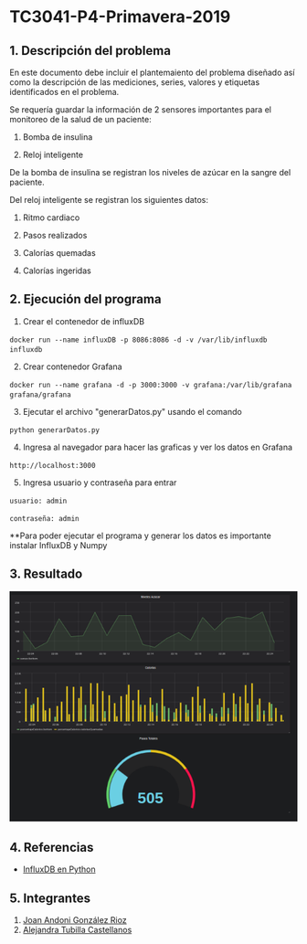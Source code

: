 # TC3041-P4-Primavera-2019

## 1. Descripción del problema

En este documento debe incluir el plantemaiento del problema diseñado así como la descripción de las mediciones, series, valores y etiquetas identificados en el problema.

Se requería guardar la información de 2 sensores importantes para el monitoreo de la salud de un paciente:

  1. Bomba de insulina
  
  2. Reloj inteligente

De la bomba de insulina se registran los niveles de azúcar en la sangre del paciente.

Del reloj inteligente se registran los siguientes datos:

  1. Ritmo cardiaco 
  
  2. Pasos realizados 
  
  3. Calorías quemadas
  
  4. Calorías ingeridas
  
  ## 2. Ejecución del programa
  
  1. Crear el contenedor de influxDB 

  `docker run --name influxDB -p 8086:8086 -d -v /var/lib/influxdb influxdb`

  2. Crear contenedor Grafana

  `docker run --name grafana -d -p 3000:3000 -v grafana:/var/lib/grafana grafana/grafana`
  
  3. Ejecutar el archivo "generarDatos.py" usando el comando
  
  `python generarDatos.py`
  
  4. Ingresa al navegador para hacer las graficas y ver los datos en Grafana
  
  `http://localhost:3000`
  
  5. Ingresa usuario y contraseña para entrar
  
  `usuario: admin`
  
  `contraseña: admin`

  
  **Para poder ejecutar el programa y generar los datos es importante instalar InfluxDB y Numpy
  
  ## 3. Resultado
  
   ![alt text](https://github.com/tec-csf/TC3041-P4-Primavera-2019-equipo-5/blob/master/dashboard.png)
    
 
 ## 4. Referencias
 
 * [InfluxDB en Python](https://www.influxdata.com/blog/getting-started-python-influxdb/)

## 5. Integrantes
1. [Joan Andoni González Rioz](https://github.com/JoanAndoni)
2. [Alejandra Tubilla Castellanos](https://github.com/alejandratub)

